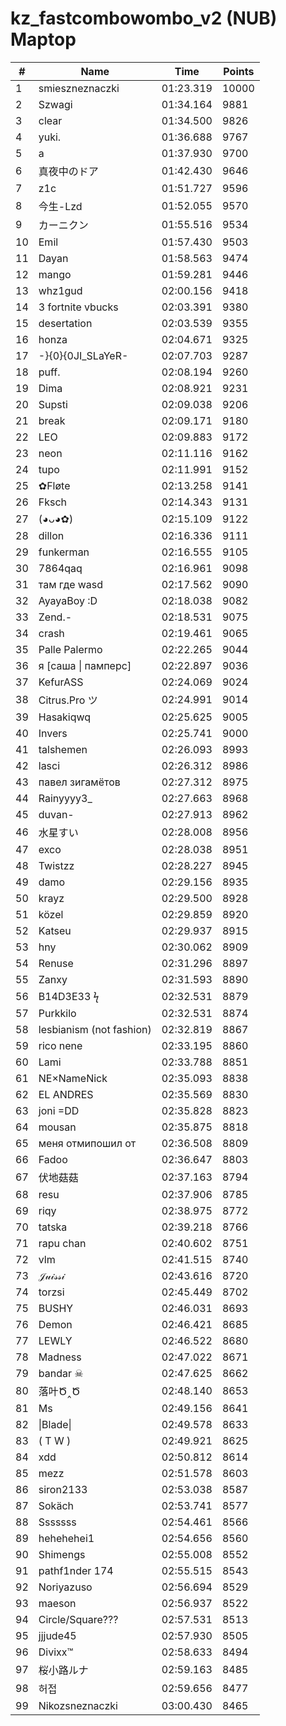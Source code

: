# kz_fastcombowombo_v2 (NUB) Maptop

|  # | Name | Time | Points |
|-------------- | -------------- | -------------- | -------------- | 
| 1 | smieszneznaczki | 01:23.319 | 10000 | 
| 2 | Szwagi | 01:34.164 | 9881 | 
| 3 | clear | 01:34.500 | 9826 | 
| 4 | yuki. | 01:36.688 | 9767 | 
| 5 | a | 01:37.930 | 9700 | 
| 6 | 真夜中のドア | 01:42.430 | 9646 | 
| 7 | z1c | 01:51.727 | 9596 | 
| 8 | 今生-Lzd | 01:52.055 | 9570 | 
| 9 | カーニクン | 01:55.516 | 9534 | 
| 10 | Emil | 01:57.430 | 9503 | 
| 11 | Dayan | 01:58.563 | 9474 | 
| 12 | mango | 01:59.281 | 9446 | 
| 13 | whz1gud | 02:00.156 | 9418 | 
| 14 | 3 fortnite vbucks | 02:03.391 | 9380 | 
| 15 | desertation | 02:03.539 | 9355 | 
| 16 | honza | 02:04.671 | 9325 | 
| 17 | -}{0}{0JI_SLaYeR- | 02:07.703 | 9287 | 
| 18 | puff. | 02:08.194 | 9260 | 
| 19 | Dima | 02:08.921 | 9231 | 
| 20 | Supsti | 02:09.038 | 9206 | 
| 21 | break | 02:09.171 | 9180 | 
| 22 | LEO | 02:09.883 | 9172 | 
| 23 | neon | 02:11.116 | 9162 | 
| 24 | tupo | 02:11.991 | 9152 | 
| 25 | ✿Fløte | 02:13.258 | 9141 | 
| 26 | Fksch | 02:14.343 | 9131 | 
| 27 | (◕ᴗ◕✿) | 02:15.109 | 9122 | 
| 28 | dillon | 02:16.336 | 9111 | 
| 29 | funkerman | 02:16.555 | 9105 | 
| 30 | 7864qaq | 02:16.961 | 9098 | 
| 31 | там где wasd | 02:17.562 | 9090 | 
| 32 | AyayaBoy :D | 02:18.038 | 9082 | 
| 33 | Zend.- | 02:18.531 | 9075 | 
| 34 | crash | 02:19.461 | 9065 | 
| 35 | Palle Palermo | 02:22.265 | 9044 | 
| 36 | я [саша \| памперс] | 02:22.897 | 9036 | 
| 37 | KefurASS | 02:24.069 | 9024 | 
| 38 | Citrus.Pro ツ | 02:24.991 | 9014 | 
| 39 | Hasakiqwq | 02:25.625 | 9005 | 
| 40 | Invers | 02:25.741 | 9000 | 
| 41 | talshemen | 02:26.093 | 8993 | 
| 42 | lasci | 02:26.312 | 8986 | 
| 43 | павел зигамётов | 02:27.312 | 8975 | 
| 44 | Rainyyyy3_ | 02:27.663 | 8968 | 
| 45 | duvan- | 02:27.913 | 8962 | 
| 46 | 水星すい | 02:28.008 | 8956 | 
| 47 | exco | 02:28.038 | 8951 | 
| 48 | Twistzz | 02:28.227 | 8945 | 
| 49 | damo | 02:29.156 | 8935 | 
| 50 | krayz | 02:29.500 | 8928 | 
| 51 | közel | 02:29.859 | 8920 | 
| 52 | Katseu | 02:29.937 | 8915 | 
| 53 | hny | 02:30.062 | 8909 | 
| 54 | Renuse | 02:31.296 | 8897 | 
| 55 | Zanxy | 02:31.593 | 8890 | 
| 56 | B14D3E33 ϟ | 02:32.531 | 8879 | 
| 57 | Purkkilo | 02:32.531 | 8874 | 
| 58 | lesbianism (not fashion) | 02:32.819 | 8867 | 
| 59 | rico nene | 02:33.195 | 8860 | 
| 60 | Lami | 02:33.788 | 8851 | 
| 61 | NE×NameNick | 02:35.093 | 8838 | 
| 62 | EL ANDRES | 02:35.569 | 8830 | 
| 63 | joni =DD | 02:35.828 | 8823 | 
| 64 | mousan | 02:35.875 | 8818 | 
| 65 | меня отмипошил от | 02:36.508 | 8809 | 
| 66 | Fadoo | 02:36.647 | 8803 | 
| 67 | 伏地菇菇 | 02:37.163 | 8794 | 
| 68 | resu | 02:37.906 | 8785 | 
| 69 | riqy | 02:38.975 | 8772 | 
| 70 | tatska | 02:39.218 | 8766 | 
| 71 | rapu chan | 02:40.602 | 8751 | 
| 72 | vlm | 02:41.515 | 8740 | 
| 73 | 𝒥𝓊𝒾𝓈𝓈𝒾 | 02:43.616 | 8720 | 
| 74 | torzsi | 02:45.449 | 8702 | 
| 75 | BUSHY | 02:46.031 | 8693 | 
| 76 | Demon | 02:46.421 | 8685 | 
| 77 | LEWLY | 02:46.522 | 8680 | 
| 78 | Madness | 02:47.022 | 8671 | 
| 79 | bandar ☠ | 02:47.625 | 8662 | 
| 80 | 落叶Ծ‸Ծ | 02:48.140 | 8653 | 
| 81 | Ms | 02:49.156 | 8641 | 
| 82 | \|Blade\| | 02:49.578 | 8633 | 
| 83 | ( T W ) | 02:49.921 | 8625 | 
| 84 | xdd | 02:50.812 | 8614 | 
| 85 | mezz | 02:51.578 | 8603 | 
| 86 | siron2133 | 02:53.038 | 8587 | 
| 87 | Sokäch | 02:53.741 | 8577 | 
| 88 | Sssssss | 02:54.461 | 8566 | 
| 89 | hehehehei1 | 02:54.656 | 8560 | 
| 90 | Shimengs | 02:55.008 | 8552 | 
| 91 | pathf1nder 174 | 02:55.515 | 8543 | 
| 92 | Noriyazuso | 02:56.694 | 8529 | 
| 93 | maeson | 02:56.937 | 8522 | 
| 94 | Circle/Square??? | 02:57.531 | 8513 | 
| 95 | jjjude45 | 02:57.930 | 8505 | 
| 96 | Divixx™ | 02:58.633 | 8494 | 
| 97 | 桜小路ルナ | 02:59.163 | 8485 | 
| 98 | 허접 | 02:59.656 | 8477 | 
| 99 | Nikozsneznaczki | 03:00.430 | 8465 | 

